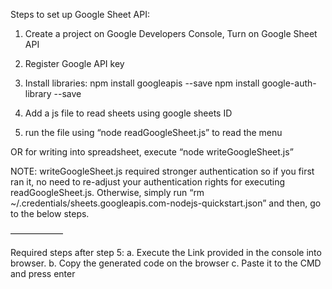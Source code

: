 Steps to set up Google Sheet API:

1. Create a project on Google Developers Console, Turn on Google Sheet API

2. Register Google API key

3. Install libraries:
	npm install googleapis --save
	npm install google-auth-library --save

4. Add a js file to read sheets using google sheets ID

5. run the file using “node readGoogleSheet.js” to read the menu

OR for writing into spreadsheet, execute “node writeGoogleSheet.js”


NOTE: writeGoogleSheet.js required stronger authentication so if you first ran it, no need to re-adjust your authentication rights for executing readGoogleSheet.js.
Otherwise, simply run “rm  ~/.credentials/sheets.googleapis.com-nodejs-quickstart.json” and then, go to the below steps.


——————

Required steps after step 5:
a. Execute the Link provided in the console into browser. 
b. Copy the generated code on the browser 
c. Paste it to the CMD and press enter